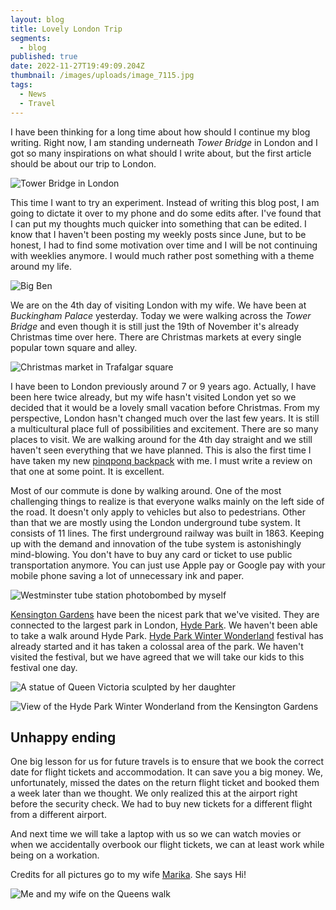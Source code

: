 ```yaml
---
layout: blog
title: Lovely London Trip
segments:
  - blog
published: true
date: 2022-11-27T19:49:09.204Z
thumbnail: /images/uploads/image_7115.jpg
tags:
  - News
  - Travel
---
```

I have been thinking for a long time about how should I continue my blog writing. Right now, I am standing underneath *Tower Bridge* in London and I got so many inspirations on what should I write about, but the first article should be about our trip to London.

![Tower Bridge in London](/images/uploads/img_7631.jpg "Tower Bridge surrounded in typical London weather")

This time I want to try an experiment. Instead of writing this blog post, I am going to dictate it over to my phone and do some edits after. I've found that I can put my thoughts much quicker into something that can be edited. I know that I haven't been posting my weekly posts since June, but to be honest, I had to find some motivation over time and I will be not continuing with weeklies anymore. I would much rather post something with a theme around my life.

![Big Ben](/images/uploads/image_7115.jpg "Photo of the Big Ben taken right accross the street")

We are on the 4th day of visiting London with my wife.
We have been at *Buckingham Palace* yesterday. Today we were walking across the *Tower Bridge* and even though it is still just the 19th of November it's already Christmas time over here. There are Christmas markets at every single popular town square and alley.

![Christmas market in Trafalgar square](/images/uploads/image5.jpeg "Christmas market in Trafalgar square")

I have been to London previously around 7 or 9 years ago. Actually, I have been here twice already, but my wife hasn't visited London yet so we decided that it would be a lovely small vacation before Christmas. From my perspective, London hasn't changed much over the last few years. It is still a multicultural place full of possibilities and excitement. There are so many places to visit. We are walking around for the 4th day straight and we still haven't seen everything that we have planned. This is also the first time I have taken my new [pinqponq backpack](https://www.pinqponq.com/products/blok-medium-polished-black?_pos=1&_psq=blok+medium&_ss=e&_v=1.0) with me. I must write a review on that one at some point. It is excellent.

Most of our commute is done by walking around. One of the most challenging things to realize is that everyone walks mainly on the left side of the road. It doesn't only apply to vehicles but also to pedestrians. Other than that we are mostly using the London underground tube system. It consists of 11 lines. The first underground railway was built in 1863. Keeping up with the demand and innovation of the tube system is astonishingly mind-blowing. You don't have to buy any card or ticket to use public transportation anymore. You can just use Apple pay or Google pay with your mobile phone saving a lot of unnecessary ink and paper.

![Westminster tube station photobombed by myself](/images/uploads/img_7110.jpg "Westminster tube station photobombed by myself")

[Kensington Gardens](https://en.wikipedia.org/wiki/Kensington_Gardens) have been the nicest park that we've visited. They are connected to the largest park in London, [Hyde Park](https://en.wikipedia.org/wiki/Hyde_Park,_London). We haven't been able to take a walk around Hyde Park. [Hyde Park Winter Wonderland](https://hydeparkwinterwonderland.com/) festival has already started and it has taken a colossal area of the park. We haven't visited the festival, but we have agreed that we will take our kids to this festival one day.

![A statue of Queen Victoria sculpted by her daughter](/images/uploads/image1.jpeg "A statue of Queen Victoria sculpted by her daughter, Princess Louise, to celebrate 50 years of her mother's rule stands outside Kensington Palace")

![View of the Hyde Park Winter Wonderland from the Kensington Gardens](/images/uploads/img_7735.jpg "View of the Hyde Park Winter Wonderland from the Kensington Gardens")

## Unhappy ending

One big lesson for us for future travels is to ensure that we book the correct date for flight tickets and accommodation. It can save you a big money. We, unfortunately, missed the dates on the return flight ticket and booked them a week later than we thought. We only realized this at the airport right before the security check. We had to buy new tickets for a different flight from a different airport.

And next time we will take a laptop with us so we can watch movies or when we accidentally overbook our flight tickets, we can at least work while being on a workation.

Credits for all pictures go to my wife [Marika](https://www.instagram.com/marika_vnk/). She says Hi!

![Me and my wife on the Queens walk](/images/uploads/image2.jpeg "Me and my wife on the Queens walk")
